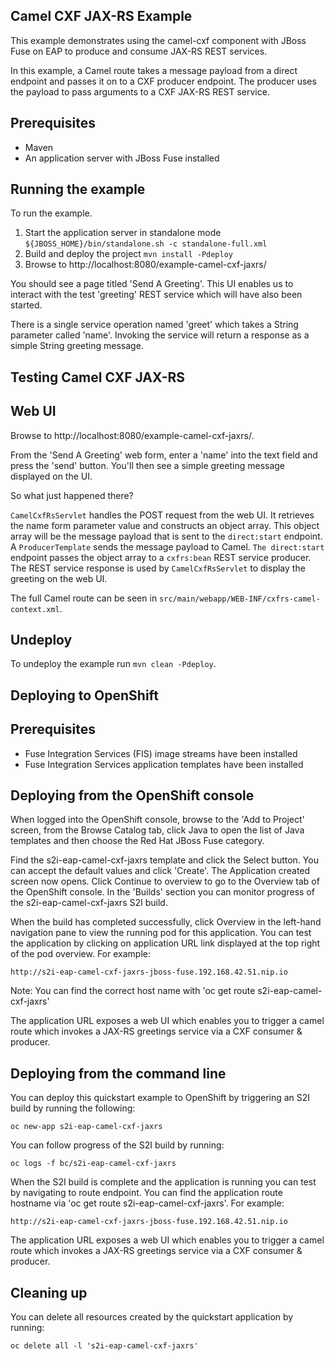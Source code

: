 Camel CXF JAX-RS Example
------------------------

This example demonstrates using the camel-cxf component with JBoss Fuse on EAP to produce and consume JAX-RS REST services.

In this example, a Camel route takes a message payload from a direct endpoint and passes it on to a CXF producer endpoint. The producer uses the payload
to pass arguments to a CXF JAX-RS REST service.

Prerequisites
-------------

* Maven
* An application server with JBoss Fuse installed

Running the example
-------------------

To run the example.

1. Start the application server in standalone mode `${JBOSS_HOME}/bin/standalone.sh -c standalone-full.xml`
2. Build and deploy the project `mvn install -Pdeploy`
3. Browse to http://localhost:8080/example-camel-cxf-jaxrs/

You should see a page titled 'Send A Greeting'. This UI enables us to interact with the test 'greeting' REST service which will have also been
started.

There is a single service operation named 'greet' which takes a String parameter called 'name'. Invoking the service will return
a response as a simple String greeting message.

Testing Camel CXF JAX-RS
------------------------

Web UI
------

Browse to http://localhost:8080/example-camel-cxf-jaxrs/.

From the 'Send A Greeting' web form, enter a 'name' into the text field and press the 'send' button. You'll then
see a simple greeting message displayed on the UI.

So what just happened there?

`CamelCxfRsServlet` handles the POST request from the web UI. It retrieves the name form parameter value and constructs an
object array. This object array will be the message payload that is sent to the `direct:start` endpoint. A `ProducerTemplate`
sends the message payload to Camel. `The direct:start` endpoint passes the object array to a `cxfrs:bean` REST service producer.
The REST service response is used by `CamelCxfRsServlet` to display the greeting on the web UI.

The full Camel route can be seen in `src/main/webapp/WEB-INF/cxfrs-camel-context.xml`.

## Undeploy

To undeploy the example run `mvn clean -Pdeploy`.

Deploying to OpenShift
----------------------

Prerequisites
-------------

* Fuse Integration Services (FIS) image streams have been installed
* Fuse Integration Services application templates have been installed

Deploying from the OpenShift console
------------------------------------

When logged into the OpenShift console, browse to the 'Add to Project' screen, from the Browse Catalog tab, click Java to open the list of Java templates and then
choose the Red Hat JBoss Fuse category.

Find the s2i-eap-camel-cxf-jaxrs template and click the Select button. You can accept the default values and click 'Create'. The Application created screen now opens. Click Continue to overview
to go to the Overview tab of the OpenShift console. In the 'Builds' section you can monitor progress of the s2i-eap-camel-cxf-jaxrs S2I build.

When the build has completed successfully, click Overview in the left-hand navigation pane to view the running pod for this application. You can test
the application by clicking on application URL link displayed at the top right of the pod overview. For example:

    http://s2i-eap-camel-cxf-jaxrs-jboss-fuse.192.168.42.51.nip.io

Note: You can find the correct host name with 'oc get route s2i-eap-camel-cxf-jaxrs'

The application URL exposes a web UI which enables you to trigger a camel route which invokes a JAX-RS greetings service via a CXF consumer & producer.

Deploying from the command line
-------------------------------

You can deploy this quickstart example to OpenShift by triggering an S2I build by running the following:

    oc new-app s2i-eap-camel-cxf-jaxrs

You can follow progress of the S2I build by running:

    oc logs -f bc/s2i-eap-camel-cxf-jaxrs

When the S2I build is complete and the application is running you can test by navigating to route endpoint. You can find the application route
hostname via 'oc get route s2i-eap-camel-cxf-jaxrs'. For example:

    http://s2i-eap-camel-cxf-jaxrs-jboss-fuse.192.168.42.51.nip.io

The application URL exposes a web UI which enables you to trigger a camel route which invokes a JAX-RS greetings service via a CXF consumer & producer.

Cleaning up
-------------------------------

You can delete all resources created by the quickstart application by running:

    oc delete all -l 's2i-eap-camel-cxf-jaxrs'
